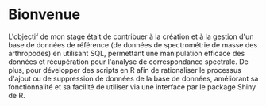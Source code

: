 # Bionvenue
L'objectif de mon stage était de contribuer à la création et à la gestion d'un
base de données de référence (de données de spectrométrie de masse des arthropodes) en utilisant SQL, permettant une manipulation efficace des données et
récupération pour l'analyse de correspondance spectrale. De plus, pour développer des scripts en R afin de rationaliser le
processus d'ajout ou de suppression de données de la base de données, améliorant sa fonctionnalité et sa facilité de
utiliser via une interface par le package Shiny de R.
